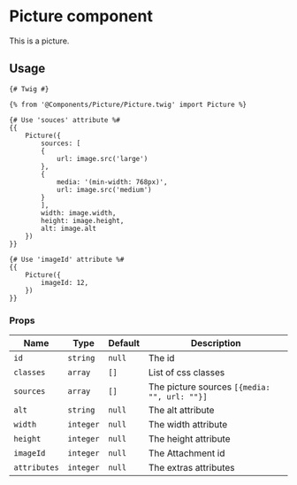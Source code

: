 # Picture component

This is a picture.

## Usage

```twig
{# Twig #}

{% from '@Components/Picture/Picture.twig' import Picture %}

{# Use 'souces' attribute %#
{{
    Picture({
        sources: [
        {
            url: image.src('large')
        },
        {
            media: '(min-width: 768px)',
            url: image.src('medium')
        }
        ],
        width: image.width,
        height: image.height,
        alt: image.alt
    })
}}

{# Use 'imageId' attribute %#
{{
    Picture({
        imageId: 12,
    })
}}
```

### Props

| Name         | Type      | Default   | Description                                  |
| ------------ | --------- | --------- | -------------------------------------------- |
| `id`         | `string`  | `null`    | The id                                       |
| `classes`    | `array`   | `[]`      | List of css classes                          |
| `sources`    | `array`   | `[]`      | The picture sources `[{media: "", url: ""}]` |
| `alt`        | `string`  | `null`    | The alt attribute                            |
| `width`      | `integer` | `null`    | The width attribute                          |
| `height`     | `integer` | `null`    | The height attribute                         |
| `imageId`    | `integer` | `null`    | The Attachment id                            |
| `attributes` | `integer` | `null`    | The extras attributes                        |